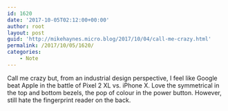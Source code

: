 ```yaml
---
id: 1620
date: '2017-10-05T02:12:00+00:00'
author: root
layout: post
guid: 'http://mikehaynes.micro.blog/2017/10/04/call-me-crazy.html'
permalink: /2017/10/05/1620/
categories:
    - Note
---
```


Call me crazy but, from an industrial design perspective, I feel like Google beat Apple in the battle of Pixel 2 XL vs. iPhone X. Love the symmetrical in the top and bottom bezels, the pop of colour in the power button. However, still hate the fingerprint reader on the back.